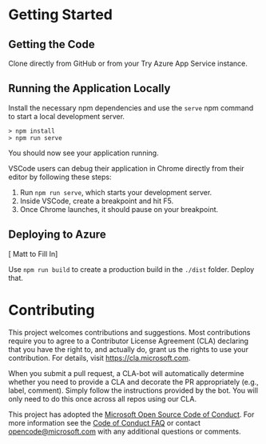 # Getting Started

## Getting the Code

Clone directly from GitHub or from your Try Azure App Service instance.

## Running the Application Locally

Install the necessary npm dependencies and use the `serve` npm command to start
a local development server.

```
> npm install
> npm run serve
```

You should now see your application running.

VSCode users can debug their application in Chrome directly from their editor by
following these steps:

1.  Run `npm run serve`, which starts your development server.
2.  Inside VSCode, create a breakpoint and hit F5.
3.  Once Chrome launches, it should pause on your breakpoint.

## Deploying to Azure

[ Matt to Fill In]

Use `npm run build` to create a production build in the `./dist` folder. Deploy
that.

# Contributing

This project welcomes contributions and suggestions. Most contributions require
you to agree to a Contributor License Agreement (CLA) declaring that you have
the right to, and actually do, grant us the rights to use your contribution. For
details, visit https://cla.microsoft.com.

When you submit a pull request, a CLA-bot will automatically determine whether
you need to provide a CLA and decorate the PR appropriately (e.g., label,
comment). Simply follow the instructions provided by the bot. You will only need
to do this once across all repos using our CLA.

This project has adopted the
[Microsoft Open Source Code of Conduct](https://opensource.microsoft.com/codeofconduct/).
For more information see the
[Code of Conduct FAQ](https://opensource.microsoft.com/codeofconduct/faq/) or
contact [opencode@microsoft.com](mailto:opencode@microsoft.com) with any
additional questions or comments.
